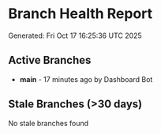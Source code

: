 # Branch Health Report
Generated: Fri Oct 17 16:25:36 UTC 2025

## Active Branches
- **main** - 17 minutes ago by Dashboard Bot

## Stale Branches (>30 days)
No stale branches found
